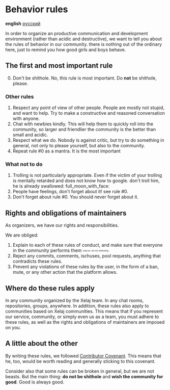 # Behavior rules

**english** [русский](https://github.com/quenbyako/path-template/blob/master/doc/ru_RU/CODE_OF_CONDUCT.md)

In order to organize an productive communication and development environment (rather than acidic and destructive), we want to tell you about the rules of behavior in our community. there is nothing out of the ordinary here, just to remind you how good girls and boys behave.

## The first and most important rule

0. Don't be shithole. No, this rule is most important. Do **not** be shithole, please.

### Other rules

1. Respect any point of view of other people. People are mostly not stupid, and want to help. Try to make a constructive and reasoned conversation with anyone.
2. Chat with newbies kindly. This will help them to quickly roll into the community, so larger and friendlier the community is the better than small and acidic.
3. Respect what we do. Nobody is against critic, but try to do something in general, not only to please yourself, but also to the community.
4. Repeat rule #0 as a mantra. It is the most important

### What not to do

1. Trolling is not particularly appropriate. Even if the victim of your trolling is mentally retarded and does not know how to google. don't troll him, he is already swallowed: full_moon_with_face:
2. People have feelings, don't forget about it! see rule #0.
3. Don't forget about rule #0. You should never forget about it.

## Rights and obligations of maintainers

As organizers, we have our rights and responsibilities.

We are obliged:

1. Explain to each of these rules of conduct, and make sure that everyone in the community performs them <sub><sup><sub><sup>read as: do not shitholing</sup></sub></sup></sub>
2. Reject any commits, comments, ischuses, pool requests, anything that contradicts these rules.
3. Prevent any violations of these rules by the user, in the form of a ban, mute, or any other action that the platform allows.

## Where do these rules apply

In any community organized by the Xelaj team. In any chat rooms, repositories, groups, anywhere. In addition, these rules also apply to communities based on Xelaj communities. This means that if you represent our service, community, or simply even us as a team, you must adhere to these rules, as well as the rights and obligations of maintainers are imposed on you.

## A little about the other

By writing these rules, we followed [Contributor Covenant](https://contributor-covenant.org). This means that he, too, would be worth reading and generally sticking to this covenant.

Consider also that some rules can be broken in general, but we are not beasts. But the main thing: **do not be shithole** and **wish the community for good**. Good is always good.

